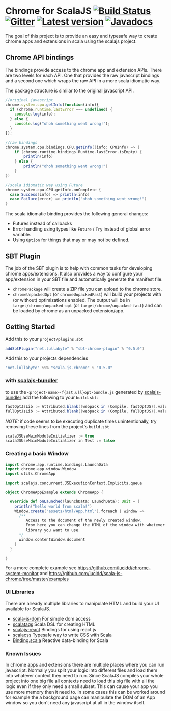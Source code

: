 # Chrome for ScalaJS [![Build Status](https://travis-ci.org/lucidd/scala-js-chrome.svg?branch=master)](https://travis-ci.org/lucidd/scala-js-chrome) [![Gitter](https://badges.gitter.im/Join%20Chat.svg)](https://gitter.im/lucidd/scala-js-chrome?utm_source=badge&utm_medium=badge&utm_campaign=pr-badge&utm_content=badge) [![Latest version](https://index.scala-lang.org/lucidd/scala-js-chrome/scala-js-chrome/latest.svg?color=orange)](https://index.scala-lang.org/lucidd/scala-js-chrome/scala-js-chrome) [![Javadocs](https://www.javadoc.io/badge/net.lullabyte/scala-js-chrome_sjs0.6_2.12.svg)](https://www.javadoc.io/doc/net.lullabyte/scala-js-chrome_sjs0.6_2.12)

The goal of this project is to provide an easy and typesafe way to create chrome
apps and extensions in scala using the scalajs project.

## Chrome API bindings

The bindings provide access to the chrome app and extension APIs. There are two
levels for each API. One that provides the raw javascript bindings and a second
one which wraps the raw API in a more scala idiomatic way.

The package structure is similar to the original javascript API.

```javascript
//original javascript
chrome.system.cpu.getInfo(function(info){
  if (chrome.runtime.lastError === undefined) {
    console.log(info);
  } else {
    console.log("ohoh something went wrong!");
  }
});
```
```scala
//raw bindings
chrome.system.cpu.bindings.CPU.getInfo((info: CPUInfo) => {
    if (chrome.runtime.bindings.Runtime.lastError.isEmpty) {
        println(info)
    } else {
        println("ohoh something went wrong!")
    }
})

//scala idiomatic way using Future
chrome.system.cpu.CPU.getInfo.onComplete {
  case Success(info) => println(info)
  case Failure(error) => println("ohoh something went wrong!")
}
```

The scala idiomatic binding provides the following general changes:

- Futures instead of callbacks
- Error handling using types like `Future` / `Try` instead of global error 
variable.
- Using `Option` for things that may or may not be defined.

## SBT Plugin

The job of the SBT plugin is to help with common tasks for developing chrome
apps/extensions. It also provides a way to configure your app/extension in your
SBT file and automatically generate the manifest file.

- `chromePackage` will create a ZIP file you can upload to the chrome store.
- `chromeUnpackedOpt` (or `chromeUnpackedFast`) will build your projects with (or without) optimizations enabled. The
output will be in `target/chrome/unpacked-opt` (or `target/chrome/unpacked-fast`) and can be loaded by chrome as an
unpacked extension/app.

## Getting Started

Add this to your `project/plugins.sbt`
```scala
addSbtPlugin("net.lullabyte" % "sbt-chrome-plugin" % "0.5.0")
```

Add this to your projects dependencies
```scala
"net.lullabyte" %%% "scala-js-chrome" % "0.5.0"
```

### with [scalajs-bundler](https://scalacenter.github.io/scalajs-bundler/)
to use the `<project-name>-f{ast,ull}opt-bundle.js` generated by [scalajs-bundler](https://scalacenter.github.io/scalajs-bundler) add the following to your `build.sbt`:
```scala
fastOptJsLib := Attributed.blank((webpack in (Compile, fastOptJS)).value.head)
fullOptJsLib := Attributed.blank((webpack in (Compile, fullOptJS)).value.head)
```
_NOTE:_ if code seems to be executing duplicate times unintentionally, try removing these lines from the project's `build.sbt`
```scala
scalaJSUseMainModuleInitializer := true
scalaJSUseMainModuleInitializer in Test := false
```

### Creating a basic Window

```scala
import chrome.app.runtime.bindings.LaunchData
import chrome.app.window.Window
import utils.ChromeApp

import scalajs.concurrent.JSExecutionContext.Implicits.queue

object ChromeAppExample extends ChromeApp {

  override def onLaunched(launchData: LaunchData): Unit = {
    println("hello world from scala!")
    Window.create("assets/html/App.html").foreach { window =>
      /**
         Access to the document of the newly created window.
         From here you can change the HTML of the window with whatever
         library you want to use.
      */
      window.contentWindow.document
    }
  }

}
```
For a more complete example see https://github.com/lucidd/chrome-system-monitor
and https://github.com/lucidd/scala-js-chrome/tree/master/examples

### UI Libraries

There are already multiple libraries to manipulate HTML and build your UI
available for ScalaJS.

- [scala-js-dom](https://github.com/scala-js/scala-js-dom) For simple dom access
- [scalatags](https://github.com/lihaoyi/scalatags) Scala DSL for creating HTML
- [scalajs-react](https://github.com/japgolly/scalajs-react) Bindings for using react.js
- [scalacss](https://github.com/japgolly/scalacss) Typesafe way to write CSS
  with Scala
- [Binding.scala](https://github.com/ThoughtWorksInc/Binding.scala) Reactive data-binding for Scala


### Known Issues

In chrome apps and extensions there are multiple places where you can run
javascript. Normally you split your logic into different files and load them into
whatever context they need to run. Since ScalaJS compiles your whole project
into one big file all contexts need to load this big file with all the logic
even if they only need a small subset. This can cause your app you use more
memory then it need to. In some cases this can be worked around for example the
a background page can manipulate the DOM of an App window so you don't need any
javascript at all in the window itself.
